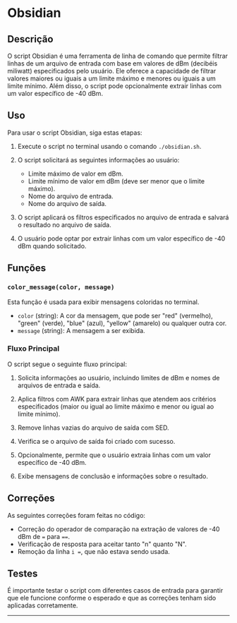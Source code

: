 # Obsidian
## Descrição
O script Obsidian é uma ferramenta de linha de comando que permite filtrar linhas de um arquivo de entrada com base em valores de dBm (decibéis miliwatt) especificados pelo usuário. Ele oferece a capacidade de filtrar valores maiores ou iguais a um limite máximo e menores ou iguais a um limite mínimo. Além disso, o script pode opcionalmente extrair linhas com um valor específico de -40 dBm.

## Uso
Para usar o script Obsidian, siga estas etapas:

1. Execute o script no terminal usando o comando `./obsidian.sh`.

2. O script solicitará as seguintes informações ao usuário:
   - Limite máximo de valor em dBm.
   - Limite mínimo de valor em dBm (deve ser menor que o limite máximo).
   - Nome do arquivo de entrada.
   - Nome do arquivo de saída.

3. O script aplicará os filtros especificados no arquivo de entrada e salvará o resultado no arquivo de saída.

4. O usuário pode optar por extrair linhas com um valor específico de -40 dBm quando solicitado.

## Funções
### `color_message(color, message)`
Esta função é usada para exibir mensagens coloridas no terminal.

- `color` (string): A cor da mensagem, que pode ser "red" (vermelho), "green" (verde), "blue" (azul), "yellow" (amarelo) ou qualquer outra cor.
- `message` (string): A mensagem a ser exibida.

### Fluxo Principal
O script segue o seguinte fluxo principal:

1. Solicita informações ao usuário, incluindo limites de dBm e nomes de arquivos de entrada e saída.

2. Aplica filtros com AWK para extrair linhas que atendem aos critérios especificados (maior ou igual ao limite máximo e menor ou igual ao limite mínimo).

3. Remove linhas vazias do arquivo de saída com SED.

4. Verifica se o arquivo de saída foi criado com sucesso.

5. Opcionalmente, permite que o usuário extraia linhas com um valor específico de -40 dBm.

6. Exibe mensagens de conclusão e informações sobre o resultado.

## Correções
As seguintes correções foram feitas no código:

- Correção do operador de comparação na extração de valores de -40 dBm de `=` para `==`.
- Verificação de resposta para aceitar tanto "n" quanto "N".
- Remoção da linha `i =`, que não estava sendo usada.

## Testes
É importante testar o script com diferentes casos de entrada para garantir que ele funcione conforme o esperado e que as correções tenham sido aplicadas corretamente.

---
